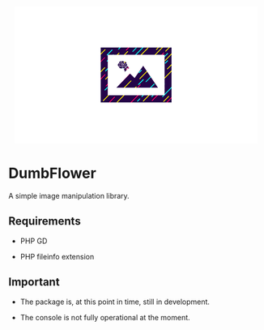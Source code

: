 <p align="center">
	<img src="https://github.com/ace411/dumbflower/blob/master/assets/icon.png">
</p>

# DumbFlower

A simple image manipulation library. 

## Requirements

- PHP GD

- PHP fileinfo extension

## Important

- The package is, at this point in time, still in development.

- The console is not fully operational at the moment.